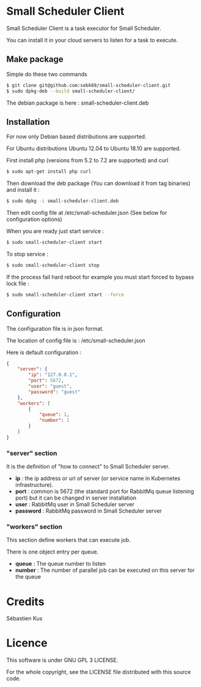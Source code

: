 # Small Scheduler Client

Small Scheduler Client is a task executor for Small Scheduler.

You can install it in your cloud servers to listen for a task to execute.

## Make package

Simple do these two commands
``` bash
$ git clone git@github.com:sebk69/small-scheduler-client.git
$ sudo dpkg-deb --build small-scheduler-client/
```

The debian package is here : small-scheduler-client.deb

## Installation

For now only Debian based distributions are supported.

For Ubuntu distributions Ubuntu 12.04 to Ubuntu 18.10 are supported.

First install php (versions from 5.2 to 7.2 are supported) and curl
``` bash
$ sudo apt-get install php curl
```

Then download the deb package (You can download it from tag binaries) and install it :
``` bash
$ sudo dpkg -i small-scheduler-client.deb
```

Then edit config file at /etc/small-scheduler.json (See below for configuration options)

When you are ready just start service :
``` bash
$ sudo small-scheduler-client start
```

To stop service :
``` bash
$ sudo small-scheduler-client stop
```

If the process fail hard reboot for example you must start forced to bypass lock file :
``` bash
$ sudo small-scheduler-client start --force
```

## Configuration

The configuration file is in json format.

The location of config file is : /etc/small-scheduler.json

Here is default configuration :
``` json
{
    "server": {
        "ip": "127.0.0.1",
        "port": 5672,
        "user": "guest",
        "password": "guest"
    },
    "workers": [
        {
            "queue": 1,
            "number": 1
        }
    ]
}
```

### "server" section

It is the definition of "how to connect" to Small Scheduler server.

- **ip** : the ip address or url of server (or service name in Kubernetes infrastructure).
- **port** : common is 5672 (the standard port for RabbitMq queue listening port) but it can be changed in server installation
- **user** : RabbitMq user in Small Scheduler server
- **password** : RabbitMq password in Small Scheduler server

### "workers" section

This section define workers that can execute job.

There is one object entry per queue.

- **queue** : The queue number to listen
- **number** : The number of parallel job can be executed on this server for the queue

# Credits
Sébastien Kus

# Licence
This software is under GNU GPL 3 LICENSE.

For the whole copyright, see the LICENSE file distributed with this source code.
